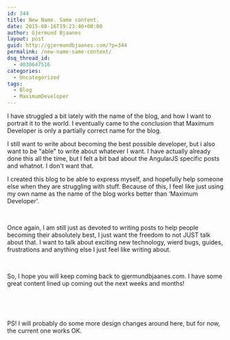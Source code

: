 ```yaml
---
id: 344
title: New Name. Same content.
date: 2015-08-16T19:23:46+00:00
author: Gjermund Bjaanes
layout: post
guid: http://gjermundbjaanes.com/?p=344
permalink: /new-name-same-content/
dsq_thread_id:
  - 4038647516
categories:
  - Uncategorized
tags:
  - Blog
  - MaximumDeveloper
---
```

I have struggled a bit lately with the name of the blog, and how I want to portrait it to the world. I eventually came to the conclusion that Maximum Developer is only a partially correct name for the blog.

<!--more-->
I still want to write about becoming the best possible developer, but i also want to be "able" to write about whatever I want. I have actually already done this all the time, but I felt a bit bad about the AngularJS specific posts and whatnot. I don't want that.

I created this blog to be able to express myself, and hopefully help someone else when they are struggling with stuff. Because of this, I feel like just using my own name as the name of the blog works better than &#8216;Maximum Developer'.

&nbsp;

Once again, I am still just as devoted to writing posts to help people becoming their absolutely best, I just want the freedom to not JUST talk about that. I want to talk about exciting new technology, wierd bugs, guides, frustrations and anything else I just feel like writing about.

&nbsp;

So, I hope you will keep coming back to gjermundbjaanes.com. I have some great content lined up coming out the next weeks and months!

&nbsp;

&nbsp;

PS! I will probably do some more design changes around here, but for now, the current one works OK.